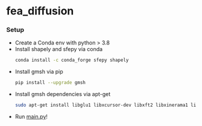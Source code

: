 # fea_diffusion

### Setup
- Create a Conda env with python > 3.8
- Install shapely and sfepy via conda
  ```sh
  conda install -c conda_forge sfepy shapely
  ```
- Install gmsh via pip
  ```sh
  pip install --upgrade gmsh
  ```
- Install gmsh dependencies via apt-get
  ```sh
  sudo apt-get install libglu1 libxcursor-dev libxft2 libxinerama1 libfltk1.3-dev libfreetype6-dev libgl1-mesa-dev libocct-foundation-dev libocct-data-exchange-dev
  ``` 
- Run [main.py](main.py)!
